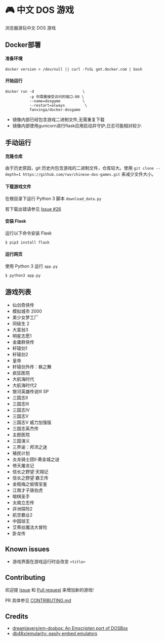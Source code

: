 # 🎮 中文 DOS 游戏

浏览器游玩中文 DOS 游戏

## Docker部署

#### 准备环境

```
docker version > /dev/null || curl -fsSL get.docker.com | bash
```

#### 开始运行

```
docker run -d                      \
           -p 你需要接受访问的端口:80 \
           --name=dosgame          \
           --restart=always         \
           fanvinga/docker-dosgame
```
* 镜像内部已经包含游戏二进制文件,无需重复下载
* 镜像内部使用gunicorn进行flask应用启动并守护,日志可能相对较少.

## 手动运行

#### 克隆仓库

由于历史原因，git 历史内包含游戏的二进制文件，仓库较大。使用 `git clone --depth=1 https://github.com/rwv/chinese-dos-games.git` 来减少文件大小。

#### 下载游戏文件

在根目录下运行 Python 3 脚本 `download_data.py`

若下载出错请参见 [Issue #26](https://github.com/rwv/chinese-dos-games/issues/26)

#### 安装 Flask

运行以下命令安装 Flask

``` sh
$ pip3 install flask
```

#### 运行网页

使用 Python 3 运行 `app.py`

``` sh
$ python3 app.py
```

## 游戏列表

* 仙剑奇侠传
* 模拟城市 2000
* 美少女梦工厂
* 同级生 2
* 大富翁3
* 明星志愿1
* 金庸群侠传
* 轩辕剑1
* 轩辕剑2
* 皇帝
* 轩辕剑外传：枫之舞
* 疯狂医院
* 大航海时代
* 大航海时代2
* 银河英雄传说III SP
* 三国志II
* 三国志III
* 三国志IV
* 三国志V
* 三国志V 威力加强版
* 三国志英杰传
* 主题医院
* 三国演义
* 三界谕：邦沛之迷
* 殖民计划
* 炎龙骑士团II‧黄金城之谜
* 倚天屠龙记
* 信长之野望·天翔记
* 信长之野望·霸王传
* 金瓶梅之偷情宝鉴
* 江南才子唐伯虎
* 暗棋圣手
* 太阁立志传
* 非洲探险2
* 航空霸业2
* 中国球王
* 艾蒂丝魔法大冒险
* 卧龙传

## Known issues

* 游戏界面在游戏运行时会改变 `<title>`

## Contributing

欢迎提 [Issue](https://github.com/rwv/chinese-dos-games/issues) 和 [Pull request](https://github.com/rwv/chinese-dos-games/pulls) 来增加新的游戏!

PR 具体参见 [CONTRIBUTING.md](https://github.com/rwv/chinese-dos-games/blob/master/CONTRIBUTING.md)

## Credits

* [dreamlayers/em-dosbox: An Emscripten port of DOSBox](https://github.com/dreamlayers/em-dosbox)
* [db48x/emularity: easily embed emulators](https://github.com/db48x/emularity)

